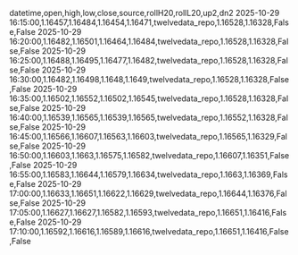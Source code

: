 datetime,open,high,low,close,source,rollH20,rollL20,up2,dn2
2025-10-29 16:15:00,1.16457,1.16484,1.16454,1.16471,twelvedata_repo,1.16528,1.16328,False,False
2025-10-29 16:20:00,1.16482,1.16501,1.16464,1.16484,twelvedata_repo,1.16528,1.16328,False,False
2025-10-29 16:25:00,1.16488,1.16495,1.16477,1.16482,twelvedata_repo,1.16528,1.16328,False,False
2025-10-29 16:30:00,1.16482,1.16498,1.1648,1.1649,twelvedata_repo,1.16528,1.16328,False,False
2025-10-29 16:35:00,1.16502,1.16552,1.16502,1.16545,twelvedata_repo,1.16528,1.16328,False,False
2025-10-29 16:40:00,1.16539,1.16565,1.16539,1.16565,twelvedata_repo,1.16552,1.16328,False,False
2025-10-29 16:45:00,1.16566,1.16607,1.16563,1.16603,twelvedata_repo,1.16565,1.16329,False,False
2025-10-29 16:50:00,1.16603,1.1663,1.16575,1.16582,twelvedata_repo,1.16607,1.16351,False,False
2025-10-29 16:55:00,1.16583,1.16644,1.16579,1.16634,twelvedata_repo,1.1663,1.16369,False,False
2025-10-29 17:00:00,1.16633,1.16651,1.16622,1.16629,twelvedata_repo,1.16644,1.16376,False,False
2025-10-29 17:05:00,1.16627,1.16627,1.16582,1.16593,twelvedata_repo,1.16651,1.16416,False,False
2025-10-29 17:10:00,1.16592,1.16616,1.16589,1.16616,twelvedata_repo,1.16651,1.16416,False,False
